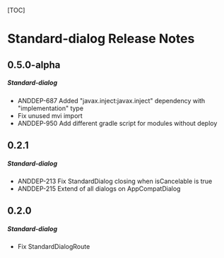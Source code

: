 [TOC]
# Standard-dialog Release Notes
## 0.5.0-alpha
##### Standard-dialog
* ANDDEP-687 Added "javax.inject:javax.inject" dependency with "implementation" type
* Fix unused mvi import
* ANDDEP-950 Add different gradle script for modules without deploy
## 0.2.1
##### Standard-dialog
* ANDDEP-213 Fix StandardDialog closing when isCancelable is true
* ANDDEP-215 Extend of all dialogs on AppCompatDialog
## 0.2.0
##### Standard-dialog
* Fix StandardDialogRoute